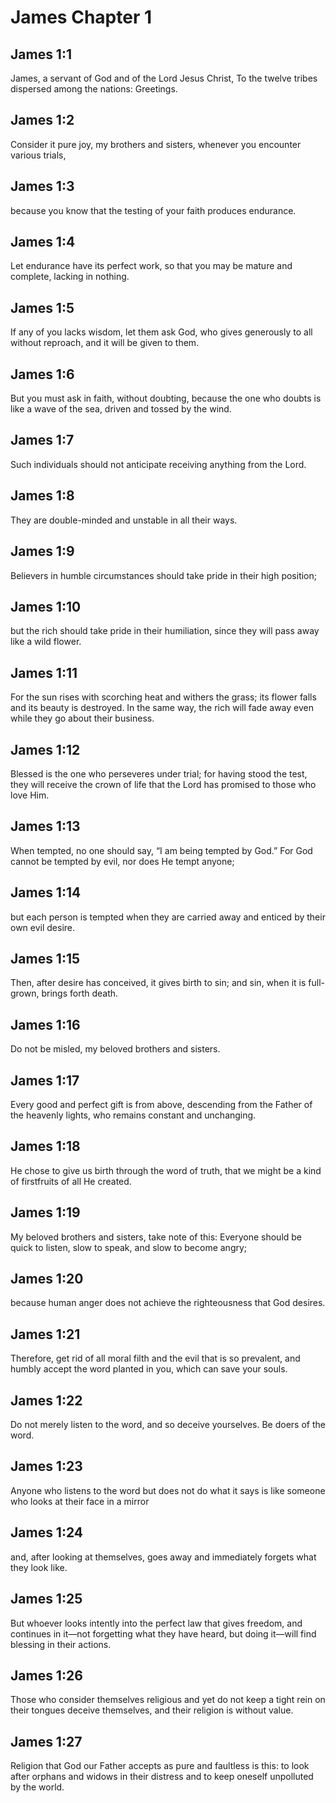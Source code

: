 # James Chapter 1

## James 1:1
James, a servant of God and of the Lord Jesus Christ, To the twelve tribes dispersed among the nations: Greetings.

## James 1:2
Consider it pure joy, my brothers and sisters, whenever you encounter various trials,

## James 1:3
because you know that the testing of your faith produces endurance.

## James 1:4
Let endurance have its perfect work, so that you may be mature and complete, lacking in nothing.

## James 1:5
If any of you lacks wisdom, let them ask God, who gives generously to all without reproach, and it will be given to them.

## James 1:6
But you must ask in faith, without doubting, because the one who doubts is like a wave of the sea, driven and tossed by the wind.

## James 1:7
Such individuals should not anticipate receiving anything from the Lord.

## James 1:8
They are double-minded and unstable in all their ways.

## James 1:9
Believers in humble circumstances should take pride in their high position;

## James 1:10
but the rich should take pride in their humiliation, since they will pass away like a wild flower.

## James 1:11
For the sun rises with scorching heat and withers the grass; its flower falls and its beauty is destroyed. In the same way, the rich will fade away even while they go about their business.

## James 1:12
Blessed is the one who perseveres under trial; for having stood the test, they will receive the crown of life that the Lord has promised to those who love Him.

## James 1:13
When tempted, no one should say, “I am being tempted by God.” For God cannot be tempted by evil, nor does He tempt anyone;

## James 1:14
but each person is tempted when they are carried away and enticed by their own evil desire.

## James 1:15
Then, after desire has conceived, it gives birth to sin; and sin, when it is full-grown, brings forth death.

## James 1:16
Do not be misled, my beloved brothers and sisters.

## James 1:17
Every good and perfect gift is from above, descending from the Father of the heavenly lights, who remains constant and unchanging.

## James 1:18
He chose to give us birth through the word of truth, that we might be a kind of firstfruits of all He created.

## James 1:19
My beloved brothers and sisters, take note of this: Everyone should be quick to listen, slow to speak, and slow to become angry;

## James 1:20
because human anger does not achieve the righteousness that God desires.

## James 1:21
Therefore, get rid of all moral filth and the evil that is so prevalent, and humbly accept the word planted in you, which can save your souls.

## James 1:22
Do not merely listen to the word, and so deceive yourselves. Be doers of the word.

## James 1:23
Anyone who listens to the word but does not do what it says is like someone who looks at their face in a mirror

## James 1:24
and, after looking at themselves, goes away and immediately forgets what they look like.

## James 1:25
But whoever looks intently into the perfect law that gives freedom, and continues in it—not forgetting what they have heard, but doing it—will find blessing in their actions.

## James 1:26
Those who consider themselves religious and yet do not keep a tight rein on their tongues deceive themselves, and their religion is without value.

## James 1:27
Religion that God our Father accepts as pure and faultless is this: to look after orphans and widows in their distress and to keep oneself unpolluted by the world.
